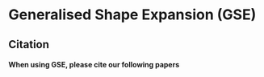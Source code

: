 # Generalised Shape Expansion (GSE)
## Citation
#### When using GSE, please cite our following papers





